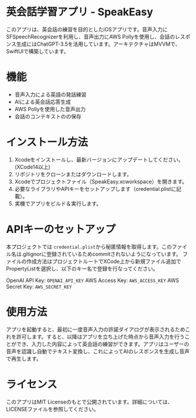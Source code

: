 # 英会話学習アプリ - SpeakEasy

このアプリは、英会話の練習を目的としたiOSアプリです。音声入力にSFSpeechRecognizerを利用し、音声出力にAWS Pollyを使用し、会話のレスポンス生成にはChatGPT-3.5を活用しています。アーキテクチャはMVVMで、SwiftUIで構築しています。


# 機能

- 音声入力による英語の発話練習
- AIによる英会話応答生成
- AWS Pollyを使用した音声出力
- 会話のコンテキストのの保存

# インストール方法

1. Xcodeをインストールし、最新バージョンにアップデートしてください。(XCode14以上)
2. リポジトリをクローンまたはダウンロードします。
3. Xcodeでプロジェクトファイル（SpeakEasy.xcworkspace）を開きます。
4. 必要なライブラリやAPIキーをセットアップします（credential.plistに記載）。
5. 実機でアプリをビルド＆実行します。

# APIキーのセットアップ

本プロジェクトでは `credential.plist`から秘匿情報を取得します。このファイル名は.gitignorに登録されているためcommitされないようになっています。
ファイルの作成方法はプロジェクトルートでXCode上から新規ファイル追加でPropertyListを選択し、以下のキー名で登録を行なってください。

OpenAI API Key: `OPENAI_API_KEY`
AWS Access Key: `AWS_ACCESS_KEY`
AWS Secret Key: `AWS_SECRET_KEY`

# 使用方法
アプリを起動すると、最初に一度音声入力の許諾ダイアログが表示されるためこれを許可します。すると、以降はアプリを立ち上げた時点から音声入力を行うことができ、入力した内容によって英会話の練習ができます。アプリはユーザーの音声を認識し自動でテキスト変換し、これによってAIのレスポンスを生成し音声で再生します。

# ライセンス
このアプリはMIT Licenseのもとで公開されています。詳細については、LICENSEファイルを参照してください。

